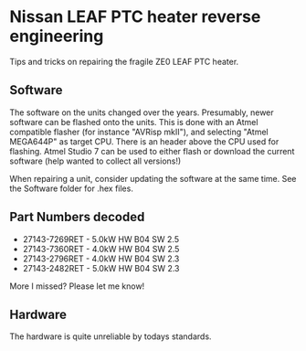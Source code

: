 # Nissan LEAF PTC heater reverse engineering
Tips and tricks on repairing the fragile ZE0 LEAF PTC heater.

## Software
The software on the units changed over the years. Presumably, newer software can be flashed onto the units. This is done with an Atmel compatible flasher (for instance "AVRisp mkII"), and selecting "Atmel MEGA644P" as target CPU. There is an header above the CPU used for flashing. Atmel Studio 7 can be used to either flash or download the current software (help wanted to collect all versions!) 

When repairing a unit, consider updating the software at the same time. See the Software folder for .hex files.

## Part Numbers decoded
- 27143-7269RET - 5.0kW HW B04 SW 2.5 
- 27143-7360RET - 4.0kW HW B04 SW 2.5
- 27143-2796RET - 4.0kW HW B04 SW 2.3
- 27143-2482RET - 5.0kW HW B04 SW 2.3

More I missed? Please let me know!

## Hardware
The hardware is quite unreliable by todays standards.